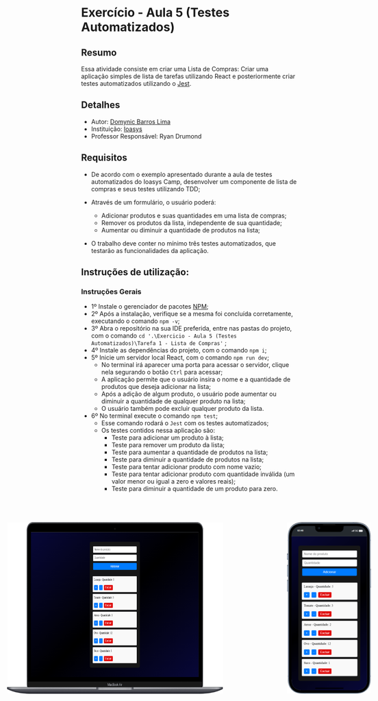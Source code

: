 # Exercício - Aula 5 (Testes Automatizados)

## Resumo

Essa atividade consiste em criar uma Lista de Compras: Criar uma aplicação simples de lista de tarefas utilizando React e posteriormente criar testes automatizados utilizando o [Jest](https://jestjs.io/pt-BR/).

## Detalhes

- Autor: [Domynic Barros Lima](https://github.com/DomynicBl)
- Instituição: [Ioasys](https://ioasys.com.br/)
- Professor Responsável: Ryan Drumond

## Requisitos

- De acordo com o exemplo apresentado durante a aula de testes automatizados do Ioasys Camp, desenvolver um componente de lista de compras e seus testes utilizando TDD; 
- Através de um formulário, o usuário poderá:
  - Adicionar produtos e suas quantidades em uma lista de compras;
  - Remover os produtos da lista, independente de sua quantidade;
  - Aumentar ou diminuir a quantidade de produtos na lista;

- O trabalho deve conter no mínimo três testes automatizados, que testarão as funcionalidades da aplicação.

## Instruções de utilização:

### Instruções Gerais

- 1º Instale o gerenciador de pacotes [NPM](https://www.npmjs.com/);
- 2º Após a instalação, verifique se a mesma foi concluída corretamente, executando o comando `npm -v`;
- 3º Abra o repositório na sua IDE preferida, entre nas pastas do projeto, com o comando `cd '.\Exercicio - Aula 5 (Testes Automatizados)\Tarefa 1 - Lista de Compras'` ;
- 4º Instale as dependências do projeto, com o comando `npm i`;
- 5º Inicie um servidor local React, com o comando `npm run dev`;
  - No terminal irá aparecer uma porta para acessar o servidor, clique nela segurando o botão `Ctrl` para acessar;
  - A aplicação permite que o usuário insira o nome e a quantidade de produtos que deseja adicionar na lista;
  - Após a adição de algum produto, o usuário pode aumentar ou diminuir a quantidade de qualquer produto na lista;
  - O usuário também pode excluir qualquer produto da lista.
- 6º No terminal execute o comando `npm test`;
  - Esse comando rodará o `Jest` com os testes automatizados;
  - Os testes contidos nessa aplicação são:
    - Teste para adicionar um produto à lista;
    - Teste para remover um produto da lista;
    - Teste para aumentar a quantidade de produtos na lista;
    - Teste para diminuir a quantidade de produtos na lista;
    - Teste para tentar adicionar produto com nome vazio;
    - Teste para tentar adicionar produto com quantidade inválida (um valor menor ou igual a zero e valores reais);
    - Teste para diminuir a quantidade de um produto para zero.

<div style="display:flex; justify-content:center; margin-top: 70px;">
    <img src="..\Exercicio - Aula 5 (Testes Automatizados)\Tarefa 1 - Lista de Compras\public\demo_tela-notebook.png" alt="Exemplo do Projeto no Notebook" style="max-width: auto; height: 400px;">
    <img src="..\Exercicio - Aula 5 (Testes Automatizados)\Tarefa 1 - Lista de Compras\public\demo_tela-mobile.png" alt="Exemplo do Projeto no Mobile" style="max-width: auto; height: 400px; margin-left:150px">
</div>
